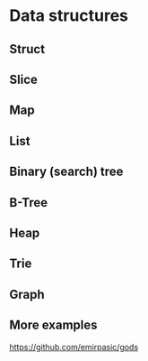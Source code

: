 # Data structures

## Struct

## Slice

## Map

## List

## Binary (search) tree

## B-Tree

## Heap

## Trie

## Graph

## More examples

https://github.com/emirpasic/gods